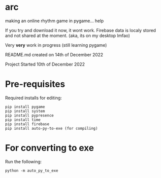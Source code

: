 # arc
making an online rhythm game in pygame... help

If you try and download it now, it wont work. Firebase data is localy stored and not shared at the moment. (aka, its on my desktop lmfao)

Very **very** work in progress (still learning pygame)

README.md created on 14th of December 2022

Project Started 10th of December 2022

# Pre-requisites
Required installs for editing:
```
pip install pygame
pip install system
pip install pypresence
pip install time
pip install firebase
pip install auto-py-to-exe (for compiling)
```

# For converting to exe
Run the following:
```
python -m auto_py_to_exe
```
